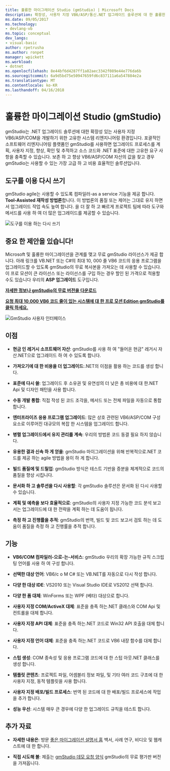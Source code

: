 ```yaml
---
title: 훌륭한 마이그레이션 Studio (gmStudio) | Microsoft Docs
description: 확장성, 사용자 지정 VB6/ASP/통신.NET 업그레이드 솔루션에 대 한 훌륭한 마이그레이션 도구
ms.date: 09/05/2017
ms.technology:
- devlang-vb
ms.topic: conceptual
dev_langs:
- visual-basic
author: rpetrusha
ms.author: ronpet
manager: wpickett
ms.workload:
- dotnet
ms.openlocfilehash: 8e44bf6d4287ff1a82aec3342f089e44e776da6b
ms.sourcegitcommit: 6a9d5bd75e50947659fd6c837111a6a547884e2a
ms.translationtype: MT
ms.contentlocale: ko-KR
ms.lasthandoff: 04/16/2018
---
```

# <a name="great-migrations-studio-gmstudio"></a>훌륭한 마이그레이션 Studio (gmStudio)

gmStudio는 .NET 업그레이드 솔루션에 대한 확장성 있는 사용자 지정 VB6/ASP/COM을 개발하기 위한 고유한 시스템 리엔지니어링 환경입니다. 포괄적인 소프트웨어 리엔지니어링 플랫폼인 gmStudio를 사용하면 업그레이드 프로세스를 계획, 사용자 지정, 향상, 확인 및 추적하고 소스 코드와 .NET 표준에 대한 고유한 요구 사항을 충족할 수 있습니다.  보존 하 고 향상 VB6/ASP/COM 자산의 값을 찾고 경우 gmStudio는 사용할 수 있는 가장 고급 하 고 비용 효율적인 솔루션입니다. 

## <a name="the-tool-assisted-rewrite"></a>도구를 이용 다시 쓰기

gmStudio agile는 사용할 수 있도록 컴파일러-as a service 기능을 제공 합니다. **Tool-Assisted 재작성 방법론**합니다. 이 방법론의 품질 또는 제어는 그대로 유지 하면서 업그레이드 작업 속도 높여 합니다. 을 더 잘 하 고 빠르게 프로젝트 팀에 따라 도구와 메서드를 사용 하 여 더 많은 업그레이드를 제공할 수 있습니다.

![도구를 이용 하는 다시 쓰기](./media/tool-assisted-rewrite.png) 

## <a name="important-offer-for-you"></a>중요 한 제안을 있습니다!

Microsoft 및 훌륭한 마이그레이션을 관계를 맺고 무료 gmStudio 라이선스가 제공 합니다. 아래 링크를 VB.NET 또는 C#의 최대 10, 000 줄 VB6 코드의 응용 프로그램을 업그레이드할 수 있도록 gmStudio의 무료 복사본을 가져오는 데 사용할 수 있습니다. 이 프로 모션이 큰 라이선스 또는 라이선스를 구입 하는 경우 할인 된 가격으로 적용할 수도 있습니다 우리의 **ASP 업그레이드** 도구입니다.

[**자세한 정보나 gmStudio의 무료 버전을 다운로드**](http://www.greatmigrations.com/resources/gmstudio-promotion.aspx)

[**요청 최대 10,000 VB6 코드 줄이 있는 시스템에 대 한 프로 모션 Edition gmStudio를 클릭 하세요.**](http://www.greatmigrations.com/resources/gmstudio-promotion.aspx)

![GmStudio 사용자 인터페이스](./media/gmstudio-ui.png) 

## <a name="benefits"></a>이점

- **현금 인 레거시 소프트웨어 자산**: gmStudio를 사용 하 여 "들어온 현금" 레거시 자산.NET으로 업그레이드 하 여 수 있도록 합니다.

- **가져오기에 대 한 비용을 더 업그레이드**:.NET의 이점을 활용 하는 코드를 생성 합니다.

- **표준에 다시 쓸**: 업그레이드 후 소유권 및 유연성의 더 낮은 총 비용에 대 한.NET Api 및 디자인 패턴을 사용 합니다.  

- **수동 개발 통합**: 직접 작성 된 코드 조각을, 메서드 또는 전체 파일을 자동으로 통합 합니다. 

- **엔터프라이즈 응용 프로그램 업그레이드**: 많은 상호 관련된 VB6/ASP/COM 구성 요소로 이루어진 대규모의 복잡 한 시스템을 업그레이드 합니다.

- **병렬 업그레이드에서 유지 관리를 계속**: 우리의 방법론 코드 동결 필요 하지 않습니다.  

- **유용한 결과 신속 하 게 얻을**: gmStudio 마이그레이션을 위해 반복적으로.NET 코드를 제공 하는 agile 방법을 용이 하 게 합니다.
 
- **빌드 품질에 및 드릴업**: gmStudio 방식은 테스트 기반을 증분을 체계적으로 코드의 품질을 향상 시킵니다.

- **문서화 하 고 솔루션을 다시 사용할**: 각 gmStudio 솔루션은 문서화 된 다시 사용할 수 있습니다.

- **계획 및 예측을 보다 효율적으로**: gmStudio의 사용자 지정 가능한 코드 분석 보고서는 업그레이드에 대 한 전략을 계획 하는 데 도움이 됩니다.

- **측정 하 고 진행률을 추적**: gmStudio의 번역, 빌드 및 코드 보고서 검토 하는 데 도움이 품질을 측정 하 고 진행률을 추적 합니다.

## <a name="features"></a>기능

- **VB6/COM 컴파일러-으로-는-서비스**: gmStudio 우리의 확장 가능한 규칙 스크립팅 언어를 사용 하 여 구성 합니다.

- **선택한 대상 언어**: VB6/c o M C# 또는 VB.NET를 자동으로 다시 작성 합니다.

- **다양 한 대상 IDE**: VS2010 또는 Visual Studio IDE로 VS2012 선택 합니다.

- **다양 한 폼 대체**: WinForms 또는 WPF (베타) 대상으로 합니다.

- **사용자 지정 COM/ActiveX 대체**: 표준을 충족 하는.NET 클래스와 COM Api 및 컨트롤을 대체 합니다.

- **사용자 지정 API 대체**: 표준을 충족 하는.NET 코드로 Win32 API 호출을 대체 합니다.

- **사용자 지정 언어 대체**: 표준을 충족 하는.NET 코드로 VB6 내장 함수를 대체 합니다.

- **스텁 생성**: COM 종속성 및 응용 프로그램 코드에 대 한 스텁 아웃.NET 클래스를 생성 합니다.

- **템플릿 콘텐츠**: 프로젝트 파일, 어셈블리 정보 파일, 및 기타 여러 코드 구조에 대 한 사용자 지정, 동적 템플릿을 사용 합니다.

- **사용자 지정 배포/빌드 프로세스**: 번역 된 코드에 대 한 배포/빌드 프로세스에 작업을 추가 합니다.

- **성능 우선**: 시스템 매우 큰 경우에 다양 한 업그레이드 규칙을 테스트 합니다.

## <a name="additional-resources"></a>추가 자료

- **자세한 내용은**: 방문 [좋은 마이그레이션 설명서 홈](https://www.greatmigrations.com/resources/documentation.aspx) 백서, 사례 연구, 비디오 및 웹캐스트에 대 한 합니다.

- **직접 시도해 볼**: 제출는 [gmStudio 데모 요청 양식](http://www.greatmigrations.com/resources/gmstudio-promotion.aspx) gmStudio의 무료 평가판 버전을 가져옵니다.
  
